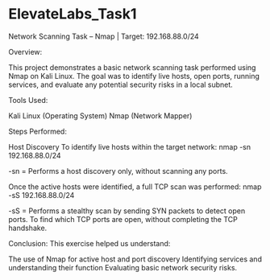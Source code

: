 # ElevateLabs_Task1

Network Scanning Task – Nmap | Target: 192.168.88.0/24

Overview:

This project demonstrates a basic network scanning task performed using Nmap on Kali Linux. The goal was to identify live hosts, open ports, running services, and evaluate any potential security risks in a local subnet.

Tools Used:

Kali Linux (Operating System) Nmap (Network Mapper)

Steps Performed:

Host Discovery
To identify live hosts within the target network:
nmap -sn 192.168.88.0/24

-sn = Performs a host discovery only, without scanning any ports.

Once the active hosts were identified, a full TCP scan was performed:
nmap -sS 192.168.88.0/24

-sS = Performs a stealthy scan by sending SYN packets to detect open ports. To find which TCP ports are open, without completing the TCP handshake.

Conclusion:
This exercise helped us understand:

The use of Nmap for active host and port discovery
Identifying services and understanding their function
Evaluating basic network security risks.
